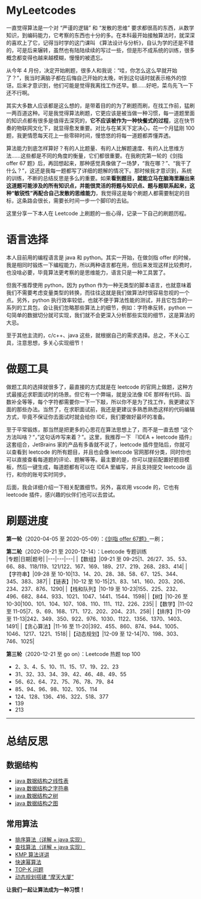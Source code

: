 # MyLeetcodes

一直觉得算法是一个对 “严谨的逻辑” 和 “发散的思维” 要求都很高的东西，从数学知识，到编码能力，它考察的东西也十分的多。在本科最开始接触算法时，就深深的喜欢上了它，记得当时学的这门课叫 《算法设计与分析》，自认为学的还是不错的，可是后来辗转，虽然也有陆陆续续的写过一些，但是形不成系统的训练，很多概念都变得也越来越模糊，慢慢的被遗忘。

从今年 4 月份，决定开始刷题，很多人和我说：“哇，你怎么这么早就开始了？”，我当时满脑子都在后悔自己开始的太晚，听到这句话时就表示格外的惊讶。后来才意识到，他们可能是觉得我离找工作还早。额......好吧，菜鸟先飞一下还不行啊。

其实大多数人应该都是这么想的，是带着目的的为了刷题而刷，在找工作前，猛刷一两百道这种。可是我觉得算法刷题，它更应该是被当做一种习惯，每一道题里面的知识点都有很多是值得去深究的，**它不应该被作为一种快餐式的过程**，这在快节奏的物联网文化下，就显得愈发重要。对比与在某天下定决心，花一个月猛刚 100 题，我更情愿每天花上一些零碎时间，慢悠悠的将每一道题都弄懂弄透。

算法能力到底怎样算好？有的人比题量、有的人比解题速度、有的人比思维方法......这些都是不同的角度的衡量，它们都很重要。在我刷完第一轮的《剑指 offer 67 题》后，再回想起来，那种感觉真像做了一场梦，“我在哪？”、“我干了什么？”，这还是我每一题都写了详细的题解的情况下。那时候我才意识到，系统的训练，不断的总结反思是多么的重要。如果**看到题目，就能立马在脑海里蹦出来这道题可能涉及的所有知识点，并能很灵活的将题与知识点、题与题联系起来，这种“敏锐性”再配合自己发散的思维能力**，我觉得这是每个刷题人都需要制定的目标，这条路会很长，需要长时间一步一个脚印的去钻。

这里分享一下本人在 Leetcode 上刷题的一些心得，记录一下自己的刷题历程。


# 语言选择

本人目前用的编程语言是 java 和 python。其实一开始，在做剑指 offer 的时候，我是相同时锻炼一下编程能力，所以两种语言都在用，但后来发现这样比较费时，也没啥必要，毕竟算法更考察的是思维能力，语言只是一种工具罢了。   

但我不推荐使用 python，因为 python 作为一种无类型的脚本语言，也就意味着我们不需要考虑变量类型的转换，而往往这就是我们做算法时很容易忽视的一个点。另外，python 执行效率较低，也就不便于算法性能的测试，并且它包含的一系列的工具包，会让我们忽略那些算法上的细节，例如：字符串反转，python 一句简单的数据切分就可实现，我们就不会更深入分析那些实现的细节，这是算法的大忌。

至于其他主流的，c/c++、java 这些，就根据自己的需求选择。总之，不关心工具，注意思想，多关心实现细节！


# 做题工具

做题工具的选择就很多了，最直接的方式就是在 leetcode 的官网上做题，这种方式最接近求职面试时的场景。但它有一个弊端，就是没法像 IDE 那样有代码、函数补全等等，每个字符都需要你一下一下敲，所以你不是为了找工作，我更建议下面的那些办法。当然了，在求职面试前，我还是更建议多熟悉熟悉这样的代码编辑方式，毕竟不保证你去面试时就会给你 IDE，我们要做好最坏的准备。

至于平常锻炼，那当然是把更多的心思花在算法思想上了，而不是一直去想 “这个方法叫啥？“，”这句话咋写来着？”。这里，我推荐一下 『IDEA + leetcode 插件』 这套组合，JetBrains 家的产品有多香就不说了，leetcode 插件登陆后，你就可以查看到 leetcode 的所有题目，并且也会像 leetcode 官网那样分类，同时你也可以直接查看每道题的评论、题解等等。最主要的是，你可以提前配置好题目模板，然后一键生成，每道题都有可以在 IDEA 里编写，并且支持提交 leetcode 运行，和你的账号实时同步。

后面，我会详细介绍一下相关配置细节。另外，喜欢用 vscode 的，它也有 leetcode 插件，感兴趣的伙伴们也可以去尝试。 

# 刷题进度

**第一轮**（2020-04-05 至 2020-05-09）：[《剑指 offer 67题》](http://www.thebetterkong.cn/2020/04/05/DataStructure-Algorithm/Finger-offer67/)一刷；    

**第二轮**（2020-09-21 至 2020-12-14）：Leetcode 专题训练    
|专题|日期|题号|
|---|---|---|
|【数组】|09-21 至 09-25|1、26/27、35、53、66、88、118/119、121/122、167、169、189、217、219、268、283、414|
|【字符串】|09-28 至 10-10|13、14、20、28、38、58、67、125、344、345、383、387|
|【链表】|10-12 至 10-15|21、83、141、160、203、206、234、237、876、1290|
|【栈和队列】|10-19 至 10-23|155、225、232、496、682、844、933、1021、1047、1441、1544、1598|
|【树】|10-26 至 10-30|100、101、104、107、108、110、111、112、226、235|
|【数学】|11-02 至 11-05|7、9、69、168、171、172、202、204、231、258|
|【排序】|11-09 至 11-13|242、349、350、922、976、1030、1122、1356、1370、1403、1491|
|【贪心算法】|11-16 至 11-20|392、455、860、874、944、1005、1046、1217、1221、1518|
|【动态规划】|12-09 至 12-14|70、198、303、746、1025|

**第三轮**（2020-12-21 至 go on）：Leetcode 热题 top 100   
- 2、3、4、5、10、11、15、17、19、22、23 
- 31、32、33、34、39、42、46、48、49、55
- 56、62、64、72、75、76、78、79、84
- 85、94、96、98、102、105、114
- 124、128、136、416、322、518、377
- 139
- 213


---


# 总结反思

## 数据结构

- [java 数据结构之线性表](http://www.thebetterkong.cn/2020/06/27/DataStructure-Algorithm/DataStructure-LinearList/)
- [java 数据结构之字符串](http://www.thebetterkong.cn/2020/07/02/DataStructure-Algorithm/DataStructure-String/)
- [java 数据结构之树](http://www.thebetterkong.cn/2020/07/09/DataStructure-Algorithm/DataStructure-Tree/)
- [java 数据结构之图](http://www.thebetterkong.cn/2020/09/09/DataStructure-Algorithm/DataStructure-Graph/)



## 常用算法

- [排序算法（详解 + java 实现）](http://www.thebetterkong.cn/2020/06/04/DataStructure-Algorithm/SortingAlgorithm/)
- [查找算法（详解 + java 实现）](http://www.thebetterkong.cn/2020/06/15/DataStructure-Algorithm/SearchingAlgorithm/)
- [KMP 算法详讲](http://www.thebetterkong.cn/2020/10/02/DataStructure-Algorithm/KMP-Algorithm/)
- [快速幂算法](http://www.thebetterkong.cn/2021/03/13/DataStructure-Algorithm/FastEponentiation-Algorithm/#more)
- [TOP-K 问题](http://www.thebetterkong.cn/2021/03/21/DataStructure-Algorithm/TOP-K/)
- [动态规划搭建 “摩天大厦”](http://www.thebetterkong.cn/2021/05/22/DataStructure-Algorithm/DynamicProgramming/)


**让我们一起让算法成为一种习惯！**